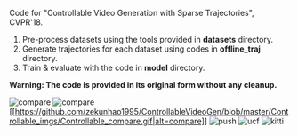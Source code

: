 Code for "Controllable Video Generation with Sparse Trajectories", CVPR'18.

1. Pre-process datasets using the tools provided in **datasets** directory.
2. Generate trajectories for each dataset using codes in **offline_traj** directory.
3. Train & evaluate with the code in **model** directory.

**Warning: The code is provided in its original form without any cleanup.**

![compare](https://khz1995.github.io/Controllable_imgs/Controllable_compare.gif)
![compare](https://raw.githubusercontent.com/zekunhao1995/ControllableVideoGen/assets/Controllable_imgs/Controllable_compare.gif)
[[https://github.com/zekunhao1995/ControllableVideoGen/blob/master/Controllable_imgs/Controllable_compare.gif|alt=compare]]
![push](https://khz1995.github.io/Controllable_imgs/Controllable_rp.gif)
![ucf](https://khz1995.github.io/Controllable_imgs/Controllable_ucf_pushups.gif)
![kitti](https://khz1995.github.io/Controllable_imgs/Controllable_kitti.gif)


